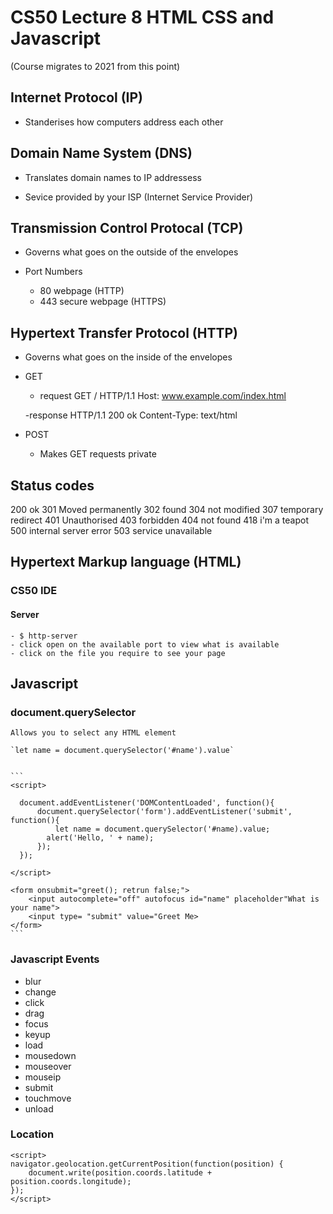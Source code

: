 # CS50 Lecture 8 HTML CSS and Javascript

(Course migrates to 2021 from this point)

## Internet Protocol (IP)

- Standerises how computers address each other

## Domain Name System (DNS)

- Translates domain names to IP addressess

- Sevice provided by your ISP (Internet Service Provider)

## Transmission Control Protocal (TCP)

- Governs what goes on the outside of the envelopes

- Port Numbers
    -  80 webpage (HTTP)
    - 443 secure webpage (HTTPS)


## Hypertext Transfer Protocol (HTTP)

- Governs what goes on the inside of the envelopes

- GET

    - request
        GET / HTTP/1.1
        Host: www.example.com/index.html

    -response
        HTTP/1.1 200 ok
        Content-Type: text/html

- POST
    - Makes GET requests private



## Status codes

200 ok
301 Moved permanently
302 found
304 not modified
307 temporary redirect
401 Unauthorised
403 forbidden
404 not found
418 i'm a teapot
500 internal server error
503 service unavailable

## Hypertext Markup language (HTML)

### CS50 IDE

#### Server 

    - $ http-server
    - click open on the available port to view what is available
    - click on the file you require to see your page

## Javascript

### document.querySelector

    Allows you to select any HTML element 

    `let name = document.querySelector('#name').value`


    ```
    <script>

      document.addEventListener('DOMContentLoaded', function(){
          document.querySelector('form').addEventListener('submit', function(){
              let name = document.querySelector('#name).value;
            alert('Hello, ' + name);
          });
      });
              
    </script>

    <form onsubmit="greet(); retrun false;">
        <input autocomplete="off" autofocus id="name" placeholder"What is your name">
        <input type= "submit" value="Greet Me>
    </form>
    ```

### Javascript Events

- blur
- change
- click
- drag
- focus
- keyup
- load
- mousedown
- mouseover
- mouseip
- submit
- touchmove
- unload

### Location

```
<script>
navigator.geolocation.getCurrentPosition(function(position) {
    document.write(position.coords.latitude + position.coords.longitude);
});
</script>
```



